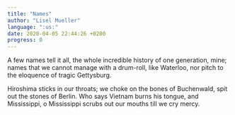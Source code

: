 ```yaml
---
title: "Names"
author: "Lisel Mueller"
language: ":us:"
date: 2020-04-05 22:44:26 +0200
progress: 0
---
```

A few names tell it all,
the whole incredible history
of one generation, mine;
names that we cannot manage
with a drum-roll, like Waterloo,
nor pitch to the eloquence
of tragic Gettysburg.

Hiroshima sticks in our throats;
we choke on the bones of Buchenwald,
spit out the stones of Berlin.
Who says Vietnam
burns his tongue,
and Mississippi, o Mississippi
scrubs out our mouths
till we cry mercy.
